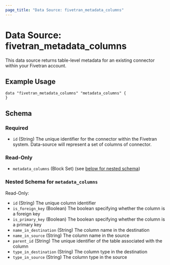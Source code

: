 ```yaml
---
page_title: "Data Source: fivetran_metadata_columns"
---
```


# Data Source: fivetran_metadata_columns

This data source returns table-level metadata for an existing connector within your Fivetran account.

## Example Usage

```hcl
data "fivetran_metadata_columns" "metadata_columns" {
}
```

<!-- schema generated by tfplugindocs -->
## Schema

### Required

- `id` (String) The unique identifier for the connector within the Fivetran system. Data-source will represent a set of columns of connector.

### Read-Only

- `metadata_columns` (Block Set) (see [below for nested schema](#nestedblock--metadata_columns))

<a id="nestedblock--metadata_columns"></a>
### Nested Schema for `metadata_columns`

Read-Only:

- `id` (String) The unique column identifier
- `is_foreign_key` (Boolean) The boolean specifying whether the column is a foreign key
- `is_primary_key` (Boolean) The boolean specifying whether the column is a primary key
- `name_in_destination` (String) The column name in the destination
- `name_in_source` (String) The column name in the source
- `parent_id` (String) The unique identifier of the table associated with the column
- `type_in_destination` (String) The column type in the destination
- `type_in_source` (String) The column type in the source